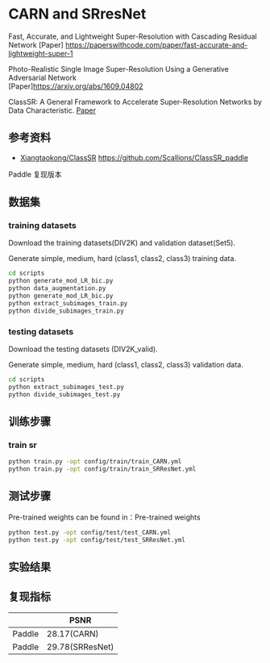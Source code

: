 # CARN   and  SRresNet

Fast, Accurate, and Lightweight Super-Resolution with Cascading Residual Network
[Paper] https://paperswithcode.com/paper/fast-accurate-and-lightweight-super-1

Photo-Realistic Single Image Super-Resolution Using a Generative Adversarial Network    
[Paper]https://arxiv.org/abs/1609.04802

ClassSR: A General Framework to Accelerate Super-Resolution Networks by Data Characteristic.
[Paper](https://openaccess.thecvf.com/content/CVPR2021/papers/Kong_ClassSR_A_General_Framework_to_Accelerate_Super-Resolution_Networks_by_Data_CVPR_2021_paper.pdf)


## 参考资料

- [Xiangtaokong/ClassSR](https://github.com/Xiangtaokong/ClassSR)
https://github.com/Scallions/ClassSR_paddle

Paddle 复现版本

## 数据集
### training datasets
Download the training datasets(DIV2K) and validation dataset(Set5).

Generate simple, medium, hard (class1, class2, class3) training data.

```bash
cd scripts
python generate_mod_LR_bic.py
python data_augmentation.py
python generate_mod_LR_bic.py
python extract_subimages_train.py
python divide_subimages_train.py
```
### testing datasets

Download the testing datasets (DIV2K_valid).

Generate simple, medium, hard (class1, class2, class3) validation data.

```bash
cd scripts
python extract_subimages_test.py
python divide_subimages_test.py
```

## 训练步骤

### train sr
```bash
python train.py -opt config/train/train_CARN.yml
python train.py -opt config/train/train_SRResNet.yml

```


## 测试步骤
Pre-trained weights can be found in：Pre-trained weights

```bash
python test.py -opt config/test/test_CARN.yml
python test.py -opt config/test/test_SRResNet.yml
```


## 实验结果

## 复现指标

|        | PSNR            |
| ------ | --------------- |
| Paddle | 28.17(CARN)     |
| Paddle | 29.78(SRResNet) |



